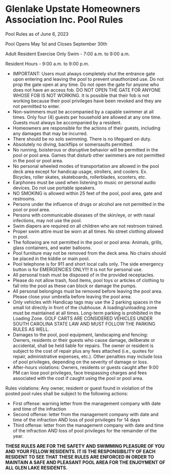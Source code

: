 # Glenlake Upstate Homeowners Association Inc. Pool Rules

Pool Rules as of June 6, 2023

Pool Opens May 1st and Closes September 30th

Adult Resident Exercise Only Swim - 7:00 a.m. to 9:00 a.m.

Resident Hours - 9:00 a.m. to 9:00 p.m.

* IMPORTANT: Users must always completely shut the entrance gate upon entering and leaving the pool to prevent unauthorized use. Do not prop the gate open at any time. Do not open the gate for anyone who does not have an access fob. DO NOT OPEN THE GATE FOR ANYONE WHOSE FOB IS NOT WORKING. It is possible that their fob is not working because their pool privileges have been revoked and they are not permitted to enter.
* Non-swimmers must be accompanied by a capable swimmer at all times. Only four (4) guests per household are allowed at any one time. Guests must always be accompanied by a resident.
* Homeowners are responsible for the actions of their guests, including any damages that may be incurred.
* There should be no solo swimming. There is no lifeguard on duty.
* Absolutely no diving, backflips or somersaults permitted.
* No running, boisterous or disruptive behavior will be permitted in the pool or pool area. Games that disturb other swimmers are not permitted in the pool or pool area.
* No personal wheeled modes of transportation are allowed in the pool deck area except for handicap usage, strollers, and coolers. Ex. Bicycles, roller skates, skateboards, rollerblades, scooters, etc.
* Earphones must be used when listening to music on personal audio devices. Do not use portable speakers.
* NO SMOKING is allowed within 25 feet of the pool, pool area, gate and restrooms.
* Persons under the influence of drugs or alcohol are not permitted in the pool or pool area.
* Persons with communicable diseases of the skin/eye, or with nasal infections, may not use the pool.
* Swim diapers are required on all children who are not restroom trained.
* Proper swim attire must be worn at all times. No street clothing allowed in pool.
* The following are not permitted in the pool or pool area: Animals, grills, glass containers, and water balloons.
* Pool furniture may not be removed from the deck area. No chairs should be placed in the kiddie or main pool.
* Pool telephone is for 911 and short local calls only. The side emergency button is for EMERGENCIES ONLY!!! It is not for personal use.
* All personal trash must be disposed of in the provided receptacles.
* Please do not allow trash, food items, pool toys or articles of clothing to fall into the pool as these can block or damage the pumps.
* All personal belongings must be removed before leaving the pool area. Please close your umbrella before leaving the pool area.
* Only vehicles with Handicap tags may use the 2 parking spaces in the small lot directly in front of the clubhouse. A loading/unloading zone must be maintained at all times. Long-term parking is prohibited in the Loading Zone. GOLF CARTS ARE CONSIDERED VEHICLES UNDER SOUTH CAROLINA STATE LAW AND MUST FOLLOW THE PARKING RULES AS WELL.
* Damages to the pool, pool equipment, landscaping and fencing: Owners, residents or their guests who cause damage, deliberate or accidental, shall be held liable for repairs. The owner or resident is subject to the cost of repair plus any fees attached (i.e., quotes for repair, administrative expenses, etc.). Other penalties may include loss of pool privileges, depending on the severity of damage or loss.
* After-hours violations: Owners, residents or guests caught after 9:00 PM can lose pool privileges, face trespassing charges and fees associated with the cost if caught using the pool or pool area.

Rules violations: Any owner, resident or guest found in violation of the posted pool rules shall be subject to the following actions:
* First offense: warning letter from the management company with date and time of the infraction
* Second offense: letter from the management company with date and time of the infraction AND loss of pool privileges for 14 days
* Third offense: letter from the management company with date and time of the infraction AND loss of pool privileges for the remainder of the year.

**THESE RULES ARE FOR THE SAFETY AND SWIMMING PLEASURE OF YOU AND YOUR FELLOW RESIDENTS. IT IS THE RESPONSIBILITY OF EACH RESIDENT TO SEE THAT THESE RULES ARE ENFORCED IN ORDER TO MAINTAIN A SAFE AND PLEASANT POOL AREA FOR THE ENJOYMENT OF ALL GLEN LAKE RESIDENTS.**
